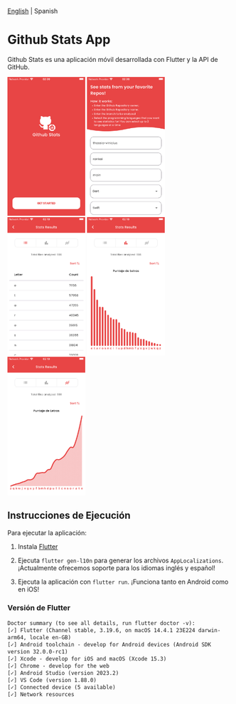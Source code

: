 [English](README.md) | Spanish


# Github Stats App

Github Stats es una aplicación móvil desarrollada con Flutter y la API de GitHub.

<p float="left">
  <img src="./previews/preview1.png" width="175" />
  <img src="./previews/preview2.png" width="175" /> 
  <img src="./previews/preview3.png" width="175" />
  <img src="./previews/preview4.png" width="175" />
  <img src="./previews/preview5.png" width="175" />
</p>

## Instrucciones de Ejecución

Para ejecutar la aplicación:

1. Instala [Flutter](https://docs.flutter.dev/get-started/install)


2. Ejecuta `flutter gen-l10n` para generar los archivos `AppLocalizations`. ¡Actualmente ofrecemos soporte para los idiomas inglés y español!

3. Ejecuta la aplicación con `flutter run`. ¡Funciona tanto en Android como en iOS!

### Versión de Flutter

```
Doctor summary (to see all details, run flutter doctor -v):
[✓] Flutter (Channel stable, 3.19.6, on macOS 14.4.1 23E224 darwin-arm64, locale en-GB)
[✓] Android toolchain - develop for Android devices (Android SDK version 32.0.0-rc1)
[✓] Xcode - develop for iOS and macOS (Xcode 15.3)
[✓] Chrome - develop for the web
[✓] Android Studio (version 2023.2)
[✓] VS Code (version 1.88.0)
[✓] Connected device (5 available)            
[✓] Network resources
```
